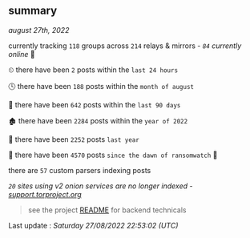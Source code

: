 
## summary
_august 27th, 2022_

currently tracking `118` groups across `214` relays & mirrors - _`84` currently online_ 📡

⏲ there have been `2` posts within the `last 24 hours`

🕓 there have been `188` posts within the `month of august`

📅 there have been `642` posts within the `last 90 days`

🏚 there have been `2284` posts within the `year of 2022`

🚀 there have been `2252` posts `last year`

🦕 there have been `4570` posts `since the dawn of ransomwatch` 🐣

there are `57` custom parsers indexing posts

_`20` sites using v2 onion services are no longer indexed - [support.torproject.org](https://support.torproject.org/onionservices/v2-deprecation/)_

> see the project [README](https://github.com/jmousqueton/ransomwatch#readme) for backend technicals



Last update : _Saturday 27/08/2022 22:53:02 (UTC)_

